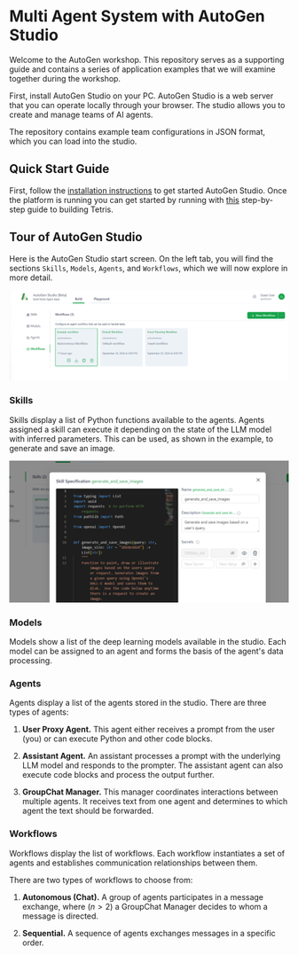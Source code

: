 # Multi Agent System with AutoGen Studio

Welcome to the AutoGen workshop. This repository serves as a supporting guide
and contains a series of application examples that we will examine together
during the workshop.

First, install AutoGen Studio on your PC. AutoGen Studio is a web server that
you can operate locally through your browser. The studio allows you to create
and manage teams of AI agents.

The repository contains example team configurations in JSON format, which you
can load into the studio.

## Quick Start Guide

First, follow the [installation instructions](docs/install.md) to get started
AutoGen Studio. Once the platform is running you can get started by running
with [this](docs/tetris-config.md) step-by-step guide to building Tetris.

## Tour of AutoGen Studio

Here is the AutoGen Studio start screen. On the left tab, you will find the
sections `Skills`, `Models`, `Agents`, and `Workflows`, which we will now
explore in more detail.

![Startscreen](docs/autogenstudio-startpage.png)

### Skills

Skills display a list of Python functions available to the agents. Agents
assigned a skill can execute it depending on the state of the LLM model with
inferred parameters. This can be used, as shown in the example, to generate and
save an image.

![Skill example](docs/autogenstudio-skill.png)

### Models

Models show a list of the deep learning models available in the studio. Each
model can be assigned to an agent and forms the basis of the agent's data
processing.

### Agents

Agents display a list of the agents stored in the studio. There are three types
of agents:

1. **User Proxy Agent.** This agent either receives a prompt from the user
   (you) or can execute Python and other code blocks.

2. **Assistant Agent.** An assistant processes a prompt with the underlying LLM
   model and responds to the prompter. The assistant agent can also execute
   code blocks and process the output further.

3. **GroupChat Manager.** This manager coordinates interactions between
   multiple agents. It receives text from one agent and determines to which
   agent the text should be forwarded.

### Workflows

Workflows display the list of workflows. Each workflow instantiates a set of
agents and establishes communication relationships between them.

There are two types of workflows to choose from:

1. **Autonomous (Chat).** A group of agents participates in a message exchange,
   where ($n>2$) a GroupChat Manager decides to whom a message is directed.

2. **Sequential.** A sequence of agents exchanges messages in a specific order.
